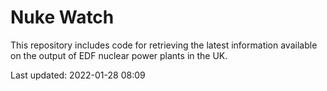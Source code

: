 # Nuke Watch

This repository includes code for retrieving the latest information available on the output of EDF nuclear power plants in the UK.

Last updated: 2022-01-28 08:09